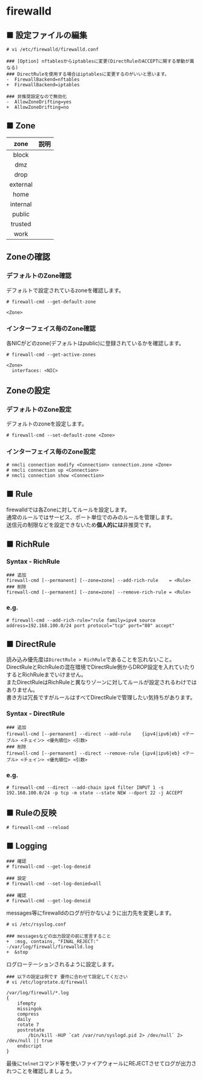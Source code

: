# firewalld
## ■ 設定ファイルの編集
```
# vi /etc/firewalld/firewalld.conf
```
```
### [Option] nftablesからiptablesに変更(DirectRuleのACCEPTに関する挙動が異なる)
### DirectRuleを使用する場合はiptablesに変更するのがいいと思います。
-  FirewallBackend=nftables
+  FirewallBackend=iptables

### 非推奨設定なので無効化
-  AllowZoneDrifting=yes
+  AllowZoneDrifting=no
```
## ■ Zone
|zone|説明|
|:---:|:---|
|block||
|dmz||
|drop||
|external||
|home||
|internal||
|public||
|trusted||
|work||

## Zoneの確認
### デフォルトのZone確認
デフォルトで設定されているzoneを確認します。
```
# firewall-cmd --get-default-zone
```
```
<Zone>
```
### インターフェイス毎のZone確認
各NICがどのzone(デフォルトはpublic)に登録されているかを確認します。
```
# firewall-cmd --get-active-zones
```
```
<Zone>
  interfaces: <NIC>
```
## Zoneの設定
### デフォルトのZone設定
デフォルトのzoneを設定します。
```
# firewall-cmd --set-default-zone <Zone>
```
### インターフェイス毎のZone設定
```
# nmcli connection modify <Connection> connection.zone <Zone>
# nmcli connection up <Connection>
# nmcli connection show <Connection>
```
## ■ Rule
firewalldでは各Zoneに対してルールを設定します。  
通常のルールではサービス、ポート単位でのみのルールを管理します。  
送信元の制限などを設定できないため**個人的には**非推奨です。
## ■ RichRule
### Syntax - RichRule
```
### 追加
firewall-cmd [--permanent] [--zone=zone] --add-rich-rule    = <Rule>
### 削除
firewall-cmd [--permanent] [--zone=zone] --remove-rich-rule = <Rule>
```
### e.g.
```
# firewall-cmd --add-rich-rule="rule family=ipv4 source address=192.168.100.0/24 port protocol="tcp" port="80" accept"
```
## ■ DirectRule
読み込み優先度は`DirectRule > RichRule`であることを忘れないこと。  
DirectRuleとRichRuleの混在環境でDirectRule側からDROP設定を入れていたりするとRichRuleまでいけません。  
またDirectRuleはRichRuleと異なりゾーンに対してルールが設定されるわけではありません。  
書き方は冗長ですがルールはすべてDirectRuleで管理したい気持ちがあります。
### Syntax - DirectRule
```
### 追加
firewall-cmd [--permanent] --direct --add-rule    {ipv4|ipv6|eb} <テーブル> <チェイン> <優先順位> <引数>
### 削除
firewall-cmd [--permanent] --direct --remove-rule {ipv4|ipv6|eb} <テーブル> <チェイン> <優先順位> <引数>
```
### e.g.
```
# firewall-cmd --direct --add-chain ipv4 filter INPUT 1 -s 192.168.100.0/24 -p tcp -m state --state NEW --dport 22 -j ACCEPT
```
## ■ Ruleの反映
```
# firewall-cmd --reload
```
## ■ Logging
```
### 確認
# firewall-cmd --get-log-deneid

### 設定
# firewall-cmd --set-log-denied=all

### 確認
# firewall-cmd --get-log-deneid
```
messages等にfirewalldのログが行かないように出力先を変更します。
```
# vi /etc/rsyslog.conf
```
```
### messagesなどの出力設定の前に宣言すること
+  :msg, contains, "FINAL_REJECT:"         -/var/log/firewall/firewalld.log
+  &stop
```
ログローテーションされるように設定します。
```
### 以下の設定は例です 要件に合わせて設定してください
# vi /etc/logrotate.d/firewall
```
```
/var/log/firewall/*.log
{
    ifempty
    missingok
    compress
    daily
    rotate 7
    postrotate
        /bin/kill -HUP `cat /var/run/syslogd.pid 2> /dev/null` 2> /dev/null || true
    endscript
}
```
最後に`telnet`コマンド等を使いファイアウォールにREJECTさせてログが出力されつことを確認しましょう。
